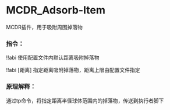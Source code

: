 # MCDR_Adsorb-Item
MCDR插件，用于吸附周围掉落物

### 指令：

!!abi 使用配置文件内默认距离吸附掉落物

!!abi \[距离\] 指定距离吸附掉落物，距离上限由配置文件指定


### 原理解释：

通过tp命令，将指定距离半径球体范围内的掉落物，传送到执行者脚下
